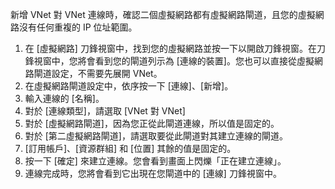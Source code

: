 新增 VNet 對 VNet 連線時，確認二個虛擬網路都有虛擬網路閘道，且您的虛擬網路沒有任何重複的 IP 位址範圍。

1. 在 [虛擬網路] 刀鋒視窗中，找到您的虛擬網路並按一下以開啟刀鋒視窗。在刀鋒視窗中，您將會看到您的閘道列示為 [連線的裝置]。您也可以直接從虛擬網路閘道設定，不需要先展開 VNet。
2. 在虛擬網路閘道設定中，依序按一下 [連線]、[新增]。
3. 輸入連線的 [名稱]。 
4. 對於 [連線類型]，請選取 [VNet 對 VNet]
5. 對於 [虛擬網路閘道]，因為您正從此閘道連線，所以值是固定的。
6. 對於 [第二虛擬網路閘道]，請選取要從此閘道對其建立連線的閘道。
7. [訂用帳戶]、[資源群組] 和 [位置] 其餘的值是固定的。
8. 按一下 [確定] 來建立連線。您會看到畫面上閃爍「正在建立連線」。
9. 連線完成時，您將會看到它出現在您閘道中的 [連線] 刀鋒視窗中。

<!---HONumber=AcomDC_0107_2016-->